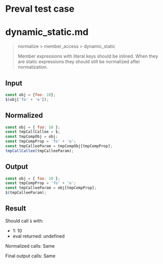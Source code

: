 # Preval test case

# dynamic_static.md

> normalize > member_access > dynamic_static
>
> Member expressions with literal keys should be inlined. When they are static expressions they should still be normalized after normalization.

## Input

`````js filename=intro
const obj = {foo: 10};
$(obj['fo' + 'o']);
`````

## Normalized

`````js filename=intro
const obj = { foo: 10 };
const tmpCallCallee = $;
const tmpCompObj = obj;
const tmpCompProp = 'fo' + 'o';
const tmpCalleeParam = tmpCompObj[tmpCompProp];
tmpCallCallee(tmpCalleeParam);
`````

## Output

`````js filename=intro
const obj = { foo: 10 };
const tmpCompProp = 'fo' + 'o';
const tmpCalleeParam = obj[tmpCompProp];
$(tmpCalleeParam);
`````

## Result

Should call `$` with:
 - 1: 10
 - eval returned: undefined

Normalized calls: Same

Final output calls: Same
